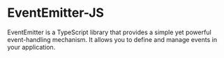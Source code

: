 # EventEmitter-JS
EventEmitter is a TypeScript library that provides a simple yet powerful event-handling mechanism. It allows you to define and manage events in your application.
